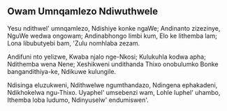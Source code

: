 ## Owam Umnqamlezo Ndiwuthwele

Yesu ndithwel' umnqamlezo, Ndishiye konke ngaWe;
Andinanto zizezinye, NguWe wedwa ongowam;
Andinabhongo limbi kum, Elo ke lithemba lam;
Lona libubutyebi bam, 'Zulu nomhlaba zezam.

Andifuni nto yelizwe, Kwaba njalo nge-Nkosi;
Kulukuhla kodwa apha; Ndithemba wena Nene;
Xeshikweni undithanda Thixo onobulumko
Bonke bangandithiya-ke, Ndikuwe kulungile.

Ndisinga eluzukweni, Ndithwelwe ngumthandazo,
Ndingena ephakadeni, Ndikhokelwa ngu-Thixo.
Uyaphel' umsebenzi wam, Lohle luphel' uhambo,
Ithemba loba ludumo, Ndinyuselw' endumiswen'.

